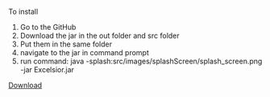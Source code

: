 To install
1. Go to the GitHub
2. Download the jar in the out folder and src folder
3. Put them in the same folder
4. navigate to the jar in command prompt
5. run command: java -splash:src/images/splashScreen/splash_screen.png -jar Excelsior.jar

<a href="Excelsior.zip" download>Download</a>

